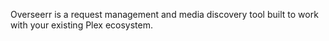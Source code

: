 Overseerr is a request management and media discovery tool built to work with your existing Plex ecosystem.
